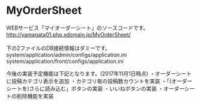 # MyOrderSheet
WEBサービス「マイオーダーシート」のソースコードです。<br>
http://yamagata01.php.xdomain.jp/MyOrderSheet/
<br><br>
下の2ファイルのDB接続情報はダミーです。<br>
system/application/admin/configs/application.ini<br>
system/application/front/configs/application.ini<br>

今後の実装予定機能は下記となります。(2017年11月1日時点)
・オーダーシートに投稿カテゴリ表示を追加
・カテゴリ毎の投稿数カウントを実装
・「(オーダーシートを)さらに読み込む」ボタンの実装
・いいねボタンの実装
・オーダーシートの削除機能を実装
